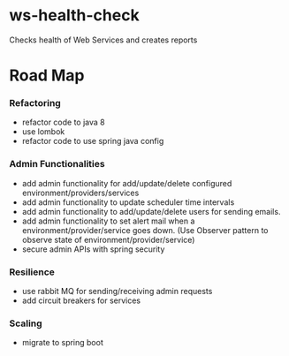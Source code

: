 # ws-health-check
Checks health of Web Services and creates reports

# Road Map

### Refactoring
- refactor code to java 8
- use lombok
- refactor code to use spring java config

### Admin Functionalities
- add admin functionality for add/update/delete configured environment/providers/services
- add admin functionality to update scheduler time intervals
- add admin functionality to add/update/delete users for sending emails.
- add admin functionality to set alert mail when a environment/provider/service goes down. (Use Observer pattern to observe state of environment/provider/service)
- secure admin APIs with spring security

### Resilience
- use rabbit MQ for sending/receiving admin requests
- add circuit breakers for services

### Scaling
- migrate to spring boot
